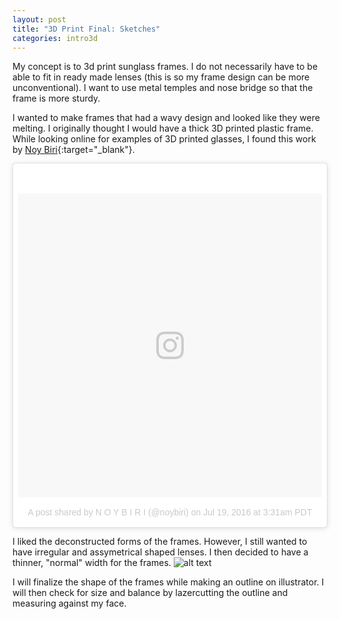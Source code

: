 ```yaml
---
layout: post
title: "3D Print Final: Sketches"
categories: intro3d
---
```


My concept is to 3d print sunglass frames. I do not necessarily have to be able to fit in ready made lenses (this is so my frame design can be more unconventional). I want to use metal temples and nose bridge so that the frame is more sturdy.

I wanted to make frames that had a wavy design and looked like they were melting. I originally thought I would have a thick 3D printed plastic frame. While looking online for examples of 3D printed glasses, I found this work by [Noy Biri](https://www.instagram.com/noybiri/){:target="_blank"}.

<blockquote class="instagram-media" data-instgrm-version="7" style=" background:#FFF; border:0; border-radius:3px; box-shadow:0 0 1px 0 rgba(0,0,0,0.5),0 1px 10px 0 rgba(0,0,0,0.15); margin: 1px; max-width:658px; padding:0; width:99.375%; width:-webkit-calc(100% - 2px); width:calc(100% - 2px);"><div style="padding:8px;"> <div style=" background:#F8F8F8; line-height:0; margin-top:40px; padding:50.0% 0; text-align:center; width:100%;"> <div style=" background:url(data:image/png;base64,iVBORw0KGgoAAAANSUhEUgAAACwAAAAsCAMAAAApWqozAAAABGdBTUEAALGPC/xhBQAAAAFzUkdCAK7OHOkAAAAMUExURczMzPf399fX1+bm5mzY9AMAAADiSURBVDjLvZXbEsMgCES5/P8/t9FuRVCRmU73JWlzosgSIIZURCjo/ad+EQJJB4Hv8BFt+IDpQoCx1wjOSBFhh2XssxEIYn3ulI/6MNReE07UIWJEv8UEOWDS88LY97kqyTliJKKtuYBbruAyVh5wOHiXmpi5we58Ek028czwyuQdLKPG1Bkb4NnM+VeAnfHqn1k4+GPT6uGQcvu2h2OVuIf/gWUFyy8OWEpdyZSa3aVCqpVoVvzZZ2VTnn2wU8qzVjDDetO90GSy9mVLqtgYSy231MxrY6I2gGqjrTY0L8fxCxfCBbhWrsYYAAAAAElFTkSuQmCC); display:block; height:44px; margin:0 auto -44px; position:relative; top:-22px; width:44px;"></div></div><p style=" color:#c9c8cd; font-family:Arial,sans-serif; font-size:14px; line-height:17px; margin-bottom:0; margin-top:8px; overflow:hidden; padding:8px 0 7px; text-align:center; text-overflow:ellipsis; white-space:nowrap;"><a href="https://www.instagram.com/p/BICi7r4gNpX/" style=" color:#c9c8cd; font-family:Arial,sans-serif; font-size:14px; font-style:normal; font-weight:normal; line-height:17px; text-decoration:none;" target="_blank">A post shared by N O Y B I R I (@noybiri)</a> on <time style=" font-family:Arial,sans-serif; font-size:14px; line-height:17px;" datetime="2016-07-19T10:31:07+00:00">Jul 19, 2016 at 3:31am PDT</time></p></div></blockquote> <script async defer src="//platform.instagram.com/en_US/embeds.js"></script>

I liked the deconstructed forms of the frames. However, I still wanted to have irregular and assymetrical shaped lenses. I then decided to have a thinner, "normal" width for the frames.
![alt text](https://github.com/jirrian/jirrian.github.io/blob/master/images/intro3d/week4/sketch.jpg?raw=true)

I will finalize the shape of the frames while making an outline on illustrator. I will then check for size and balance by lazercutting the outline and measuring against my face.

